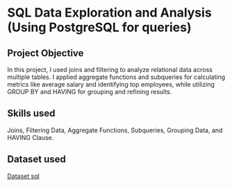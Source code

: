 # SQL Data Exploration and Analysis (Using PostgreSQL for queries)

 ## Project Objective

In this project, I used joins and filtering to analyze relational data across multiple tables. I applied aggregate functions and subqueries for calculating metrics like average salary and identifying top employees, while utilizing GROUP BY and HAVING for grouping and refining results.

## Skills used

Joins, Filtering Data, Aggregate Functions, Subqueries, Grouping Data, and HAVING Clause.



## Dataset used


<a href="https://github.com/Ericajmj/SQL-Data-Exploration-and-Analysis-/blob/main/employees.sql">Dataset sql </a>

